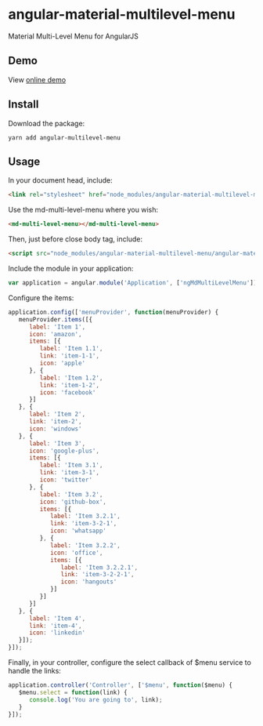 # angular-material-multilevel-menu

Material Multi-Level Menu for AngularJS

## Demo

View [online demo](https://jmouriz.github.io/angular-material-multilevel-menu/demo/demo.html)

## Install

Download the package:

```
yarn add angular-multilevel-menu
```

## Usage

In your document head, include:

```html
<link rel="stylesheet" href="node_modules/angular-material-multilevel-menu/angular-material-multilevel-menu.min.css" />
```

Use the md-multi-level-menu where you wish:

```html
<md-multi-level-menu></md-multi-level-menu>
```

Then, just before close body tag, include:

```html
<script src="node_modules/angular-material-multilevel-menu/angular-material-multilevel-menu.min.js"></script>
```

Include the module in your application:

```javascript
var application = angular.module('Application', ['ngMdMultiLevelMenu']);
```

Configure the items:

```javascript
application.config(['menuProvider', function(menuProvider) {
   menuProvider.items([{
      label: 'Item 1',
      icon: 'amazon',
      items: [{
         label: 'Item 1.1',
         link: 'item-1-1',
         icon: 'apple'
      }, {
         label: 'Item 1.2',
         link: 'item-1-2',
         icon: 'facebook'
      }]
   }, {
      label: 'Item 2',
      link: 'item-2',
      icon: 'windows'
   }, {
      label: 'Item 3',
      icon: 'google-plus',
      items: [{
         label: 'Item 3.1',
         link: 'item-3-1',
         icon: 'twitter'
      }, {
         label: 'Item 3.2',
         icon: 'github-box',
         items: [{
            label: 'Item 3.2.1',
            link: 'item-3-2-1',
            icon: 'whatsapp'
         }, {
            label: 'Item 3.2.2',
            icon: 'office',
            items: [{
               label: 'Item 3.2.2.1',
               link: 'item-3-2-2-1',
               icon: 'hangouts'
            }]
         }]
      }]
   }, {
      label: 'Item 4',
      link: 'item-4',
      icon: 'linkedin'
   }]);
}]);
```

Finally, in your controller, configure the select callback of $menu service to handle the links:

```javascript
application.controller('Controller', ['$menu', function($menu) {
   $menu.select = function(link) {
      console.log('You are going to', link);
   }
}]);
```
